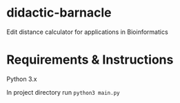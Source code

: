 # didactic-barnacle
Edit distance calculator for applications in Bioinformatics

# Requirements & Instructions
Python 3.x

In project directory run `python3 main.py`
